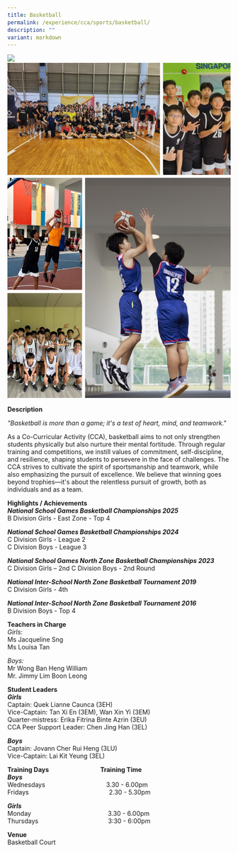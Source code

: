 ```yaml
---
title: Basketball
permalink: /experience/cca/sports/basketball/
description: ""
variant: markdown
---
```

![](/images/2_Basketball_Girls_Collage.png)<br>
![](/images/2_Basketball_Boys_Collage.png)<br>

**Description** <br>

_"Basketball is more than a game; it's a test of heart, mind, and teamwork."_

As a Co-Curricular Activity (CCA), basketball aims to not only strengthen students physically but also nurture their mental fortitude. Through regular training and competitions, we instill values of commitment, self-discipline, and resilience, shaping students to persevere in the face of challenges. The CCA strives to cultivate the spirit of sportsmanship and teamwork, while also emphasizing the pursuit of excellence. We believe that winning goes beyond trophies—it's about the relentless pursuit of growth, both as individuals and as a team.

**Highlights / Achievements** <br>
_**National School Games Basketball Championships 2025**_<br>
B Division Girls - East Zone - Top 4

_**National School Games Basketball Championships 2024**_<br>
C Division Girls - League 2<br>
C Division Boys - League 3

_**National School Games North Zone Basketball Championships 2023**_<br>
C Division Girls – 2nd
C Division Boys - 2nd Round

_**National Inter-School North Zone Basketball Tournament 2019**_ <br>
C Division Girls - 4th

_**National Inter-School North Zone Basketball Tournament 2016**_ <br>
B Division Boys - Top 4

**Teachers in Charge** <br>
_Girls:_<br>
Ms Jacqueline Sng<br>
Ms Louisa Tan

_Boys:_<br>
Mr Wong Ban Heng William<br>
Mr. Jimmy Lim Boon Leong
 
**Student Leaders** <br>
**_Girls_** <br>
Captain: Quek Lianne Caunca (3EH)<br>
Vice-Captain: Tan Xi En (3EM), Wan Xin Yi (3EM)<br>
Quarter-mistress: Erika Fitrina Binte Azrin (3EU)<br>
CCA Peer Support Leader: Chen Jing Han (3EL)

**_Boys_** <br>
Captain: Jovann Cher Rui Heng (3LU)<br>
Vice-Captain: Lai Kit Yeung (3EL)

**Training Days&nbsp;&nbsp; &nbsp;&nbsp;&nbsp; &nbsp;&nbsp;&nbsp; &nbsp;&nbsp;&nbsp; &nbsp;&nbsp;&nbsp; &nbsp;&nbsp;&nbsp; &nbsp;&nbsp;&nbsp; &nbsp;&nbsp;&nbsp; &nbsp;&nbsp; &nbsp;Training Time** <br>
**_Boys_** <br>
Wednesdays&nbsp;&nbsp; &nbsp;&nbsp;&nbsp; &nbsp;&nbsp;&nbsp; &nbsp;&nbsp;&nbsp; &nbsp;&nbsp;&nbsp; &nbsp;&nbsp;&nbsp; &nbsp;&nbsp;&nbsp; &nbsp;&nbsp;&nbsp; &nbsp;&nbsp;&nbsp;&nbsp;3.30 - 6.00pm <br>
Fridays&nbsp;&nbsp; &nbsp;&nbsp;&nbsp; &nbsp;&nbsp;&nbsp; &nbsp;&nbsp;&nbsp; &nbsp;&nbsp;&nbsp; &nbsp;&nbsp;&nbsp; &nbsp;&nbsp;&nbsp; &nbsp;&nbsp;&nbsp; &nbsp;&nbsp;&nbsp; &nbsp;&nbsp;&nbsp; &nbsp;&nbsp;&nbsp; &nbsp;&nbsp;&nbsp;2.30 - 5.30pm

**_Girls_** <br>
Monday&nbsp;&nbsp; &nbsp;&nbsp;&nbsp; &nbsp;&nbsp;&nbsp; &nbsp;&nbsp;&nbsp; &nbsp;&nbsp;&nbsp; &nbsp;&nbsp;&nbsp; &nbsp;&nbsp;&nbsp; &nbsp;&nbsp;&nbsp; &nbsp;&nbsp;&nbsp; &nbsp;&nbsp;&nbsp; &nbsp;&nbsp; &nbsp; 3.30 - 6.00pm <br>
Thursdays&nbsp; &nbsp; &nbsp; &nbsp; &nbsp; &nbsp; &nbsp; &nbsp; &nbsp; &nbsp; &nbsp; &nbsp; &nbsp; &nbsp; &nbsp; &nbsp; &nbsp; &nbsp; &nbsp; &nbsp; 3:30 - 6:00pm

**Venue** <br>
Basketball Court